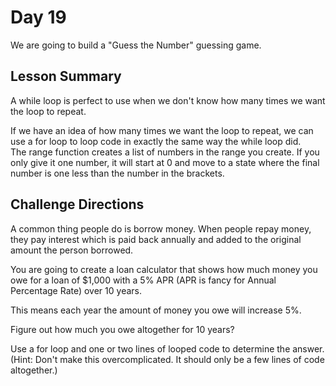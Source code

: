 # Day 19
We are going to build a "Guess the Number" guessing game.

## Lesson Summary
A while loop is perfect to use when we don't know how many times we want the loop to repeat.

If we have an idea of how many times we want the loop to repeat, we can use a for loop to loop code in exactly the same way the while loop did.
<br>
The range function creates a list of numbers in the range you create. If you only give it one number, it will start at 0 and move to a state where the final number is one less than the number in the brackets. 


## Challenge Directions
A common thing people do is borrow money. When people repay money, they pay interest which is paid back annually and added to the original amount the person borrowed.

You are going to create a loan calculator that shows how much money you owe for a loan of $1,000 with a 5% APR (APR is fancy for Annual Percentage Rate) over 10 years.

This means each year the amount of money you owe will increase 5%.

Figure out how much you owe altogether for 10 years?

Use a for loop and one or two lines of looped code to determine the answer. (Hint: Don't make this overcomplicated. It should only be a few lines of code altogether.)
